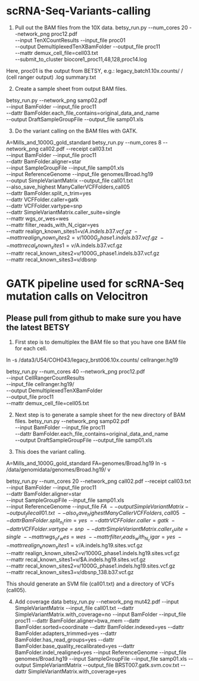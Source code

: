 # scRNA-Seq-Variants-calling
1.  Pull out the BAM files from the 10X data.
  betsy_run.py --num_cores 20 --network_png proc12.pdf \
    --input TenXCountResults --input_file proc01 \
    --output DemultiplexedTenXBamFolder --output_file proc11 \
    --mattr demux_cell_file=cell03.txt \
    --submit_to_cluster biocore1_proc11,48,128,proc14.log

Here, proc01 is the output from BETSY, e.g.:
legacy_batch1.10x.counts/
  <sample>/       (cell ranger output)
  <sample>.log
  summary.txt

2.  Create a sample sheet from output BAM files.

  betsy_run.py --network_png samp02.pdf \
    --input BamFolder --input_file proc11 \
    --dattr BamFolder.each_file_contains=original_data_and_name \
    --output DraftSampleGroupFile --output_file samp01.xls

3.  Do the variant calling on the BAM files with GATK.

 A=Mills_and_1000G_gold_standard
  betsy_run.py --num_cores 8 --network_png call02.pdf --receipt call03.txt \
    --input BamFolder --input_file proc11 \
    --dattr BamFolder.aligner=star \
    --input SampleGroupFile --input_file samp01.xls \
    --input ReferenceGenome --input_file genomes/Broad.hg19 \
    --output SimpleVariantMatrix --output_file call01.txt \
    --also_save_highest ManyCallerVCFFolders,call05 \
    --dattr BamFolder.split_n_trim=yes \
    --dattr VCFFolder.caller=gatk \
    --dattr VCFFolder.vartype=snp \
    --dattr SimpleVariantMatrix.caller_suite=single \
    --mattr wgs_or_wes=wes \
    --mattr filter_reads_with_N_cigar=yes \
    --mattr realign_known_sites1=v/$A.indels.b37.vcf.gz \
    --mattr realign_known_sites2=v/1000G_phase1.indels.b37.vcf.gz \
    --mattr recal_known_sites1=v/$A.indels.b37.vcf.gz \
    --mattr recal_known_sites2=v/1000G_phase1.indels.b37.vcf.gz \
    --mattr recal_known_sites3=v/dbsnp
    
    
    
# GATK pipeline used for scRNA-Seq mutation calls on Velocitron
## Please pull from github to make sure you have the latest BETSY 


1.  First step is to demultiplex the BAM file so that you have one BAM file for each cell.

ln -s /data3/U54/COH043/legacy_brst006.10x.counts/ cellranger.hg19

betsy_run.py --num_cores 40 --network_png proc12.pdf \
--input CellRangerCountResults \
--input_file cellranger.hg19/ \
--output DemultiplexedTenXBamFolder \
--output_file proc11 \
--mattr demux_cell_file=cell05.txt 
 
2.  Next step is to generate a sample sheet for the new directory of BAM files.
betsy_run.py  --network_png samp02.pdf \
--input BamFolder --input_file proc11 \
--dattr BamFolder.each_file_contains=original_data_and_name \
--output DraftSampleGroupFile --output_file samp01.xls

3.  This does the variant calling.

A=Mills_and_1000G_gold_standard
FA=genomes/Broad.hg19
ln -s /data/genomidata/genomes/Broad.hg19/ v

betsy_run.py  --num_cores 20 --network_png call02.pdf --receipt call03.txt \
--input BamFolder --input_file proc11 \
--dattr BamFolder.aligner=star \
--input SampleGroupFile --input_file samp01.xls \
--input ReferenceGenome --input_file ${FA} \
--output SimpleVariantMatrix --output_file call01.txt \
--also_save_highest ManyCallerVCFFolders,call05 \
--dattr BamFolder.split_n_trim=yes \
--dattr VCFFolder.caller=gatk \
--dattr VCFFolder.vartype=snp \
--dattr SimpleVariantMatrix.caller_suite=single \
--mattr wgs_or_wes=wes \
--mattr filter_reads_with_N_cigar=yes \
--mattr realign_known_sites1=v/$A.indels.hg19.sites.vcf.gz \
--mattr realign_known_sites2=v/1000G_phase1.indels.hg19.sites.vcf.gz \
--mattr recal_known_sites1=v/$A.indels.hg19.sites.vcf.gz \
--mattr recal_known_sites2=v/1000G_phase1.indels.hg19.sites.vcf.gz \
--mattr recal_known_sites3=v/dbsnp_138.b37.vcf.gz 


This should generate an SVM file (call01.txt) and a directory of VCFs (call05). 


4. Add coverage data
betsy_run.py --network_png mut42.pdf
--input SimpleVariantMatrix --input_file call01.txt
--dattr SimpleVariantMatrix.with_coverage=no
--input BamFolder --input_file proc11
--dattr BamFolder.aligner=bwa_mem
--dattr BamFolder.sorted=coordinate
--dattr BamFolder.indexed=yes
--dattr BamFolder.adapters_trimmed=yes
--dattr BamFolder.has_read_groups=yes
--dattr BamFolder.base_quality_recalibrated=yes
--dattr BamFolder.indel_realigned=yes
--input ReferenceGenome --input_file genomes/Broad.hg19
--input SampleGroupFile --input_file samp01.xls
--output SimpleVariantMatrix --output_file BRST007.gatk.svm.cov.txt
--dattr SimpleVariantMatrix.with_coverage=yes




 
 
